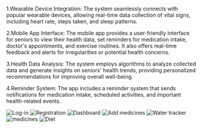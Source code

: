 1.Wearable Device Integration: The system seamlessly connects with popular wearable devices, allowing real-time data collection of vital signs, including heart rate, steps taken, and sleep patterns.

2.Mobile App Interface: The mobile app provides a user-friendly interface for seniors to view their health data, set reminders for medication intake, doctor's appointments, and exercise routines. It also offers real-time feedback and alerts for irregularities or potential health concerns.

3.Health Data Analysis: The system employs algorithms to analyze collected data and generate insights on seniors' health trends, providing personalized recommendations for improving overall well-being.

4.Reminder System: The app includes a reminder system that sends notifications for medication intake, scheduled activities, and important health-related events.

![Log-in](https://github.com/HiteshPatil2708/KratinSoftwareSolutionsAssingment/assets/118881830/4e17c804-5f32-4d78-a2c5-c60fdb0de592)
![Registration](https://github.com/HiteshPatil2708/KratinSoftwareSolutionsAssingment/assets/118881830/aab9ffdb-d36a-493b-809e-e5e22f51b0b9)
![Dashboard](https://github.com/HiteshPatil2708/KratinSoftwareSolutionsAssingment/assets/118881830/a030f76a-5f33-4d4b-842e-d2629efa1a4e)
![Add medicines](https://github.com/HiteshPatil2708/KratinSoftwareSolutionsAssingment/assets/118881830/04d11747-9318-4ccd-8d8f-adf425d6810d)
![Water tracker](https://github.com/HiteshPatil2708/KratinSoftwareSolutionsAssingment/assets/118881830/115dde0c-70f2-4e66-ba91-e8ae369b5c04)
![medicines](https://github.com/HiteshPatil2708/KratinSoftwareSolutionsAssingment/assets/118881830/ab5f1906-65d5-4303-bcf2-88516673faa9)
![Diet](https://github.com/HiteshPatil2708/KratinSoftwareSolutionsAssingment/assets/118881830/bdfdf9b7-8846-4bbf-ab11-44cf63863337)


